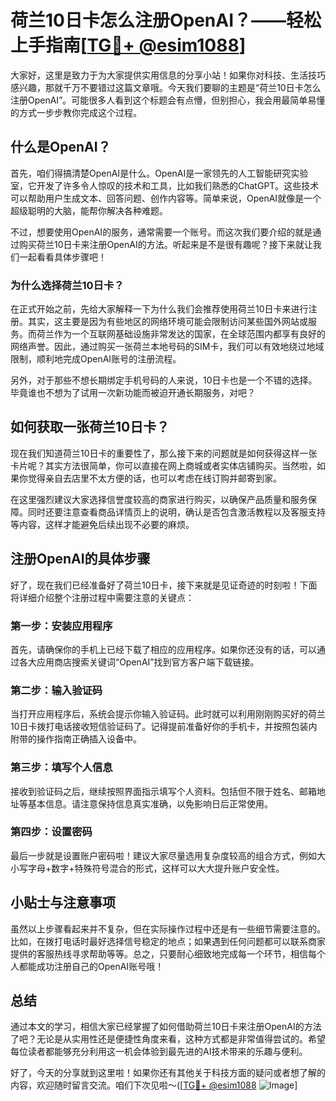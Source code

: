 # 荷兰10日卡怎么注册OpenAI？——轻松上手指南[[TG💪+ @esim1088](https://t.me/s/esim1088)]

大家好，这里是致力于为大家提供实用信息的分享小站！如果你对科技、生活技巧感兴趣，那就千万不要错过这篇文章哦。今天我们要聊的主题是“荷兰10日卡怎么注册OpenAI”。可能很多人看到这个标题会有点懵，但别担心，我会用最简单易懂的方式一步步教你完成这个过程。

## 什么是OpenAI？

首先，咱们得搞清楚OpenAI是什么。OpenAI是一家领先的人工智能研究实验室，它开发了许多令人惊叹的技术和工具，比如我们熟悉的ChatGPT。这些技术可以帮助用户生成文本、回答问题、创作内容等。简单来说，OpenAI就像是一个超级聪明的大脑，能帮你解决各种难题。

不过，想要使用OpenAI的服务，通常需要一个账号。而这次我们要介绍的就是通过购买荷兰10日卡来注册OpenAI的方法。听起来是不是很有趣呢？接下来就让我们一起看看具体步骤吧！

### 为什么选择荷兰10日卡？

在正式开始之前，先给大家解释一下为什么我们会推荐使用荷兰10日卡来进行注册。其实，这主要是因为有些地区的网络环境可能会限制访问某些国外网站或服务。而荷兰作为一个互联网基础设施非常发达的国家，在全球范围内都享有良好的网络声誉。因此，通过购买一张荷兰本地号码的SIM卡，我们可以有效地绕过地域限制，顺利地完成OpenAI账号的注册流程。

另外，对于那些不想长期绑定手机号码的人来说，10日卡也是一个不错的选择。毕竟谁也不想为了试用一次新功能而被迫开通长期服务，对吧？

## 如何获取一张荷兰10日卡？

现在我们知道荷兰10日卡的重要性了，那么接下来的问题就是如何获得这样一张卡片呢？其实方法很简单，你可以直接在网上商城或者实体店铺购买。当然啦，如果你觉得亲自去店里不太方便的话，也可以考虑在线订购并邮寄到家。

在这里强烈建议大家选择信誉度较高的商家进行购买，以确保产品质量和服务保障。同时还要注意查看商品详情页上的说明，确认是否包含激活教程以及客服支持等内容，这样才能避免后续出现不必要的麻烦。

## 注册OpenAI的具体步骤

好了，现在我们已经准备好了荷兰10日卡，接下来就是见证奇迹的时刻啦！下面将详细介绍整个注册过程中需要注意的关键点：

### 第一步：安装应用程序

首先，请确保你的手机上已经下载了相应的应用程序。如果你还没有的话，可以通过各大应用商店搜索关键词“OpenAI”找到官方客户端下载链接。

### 第二步：输入验证码

当打开应用程序后，系统会提示你输入验证码。此时就可以利用刚刚购买好的荷兰10日卡拨打电话接收短信验证码了。记得提前准备好你的手机卡，并按照包装内附带的操作指南正确插入设备中。

### 第三步：填写个人信息

接收到验证码之后，继续按照界面指示填写个人资料。包括但不限于姓名、邮箱地址等基本信息。请注意保持信息真实准确，以免影响日后正常使用。

### 第四步：设置密码

最后一步就是设置账户密码啦！建议大家尽量选用复杂度较高的组合方式，例如大小写字母+数字+特殊符号混合的形式，这样可以大大提升账户安全性。

## 小贴士与注意事项

虽然以上步骤看起来并不复杂，但在实际操作过程中还是有一些细节需要注意的。比如，在拨打电话时最好选择信号稳定的地点；如果遇到任何问题都可以联系商家提供的客服热线寻求帮助等等。总之，只要耐心细致地完成每一个环节，相信每个人都能成功注册自己的OpenAI账号哦！

## 总结

通过本文的学习，相信大家已经掌握了如何借助荷兰10日卡来注册OpenAI的方法了吧？无论是从实用性还是便捷性角度来看，这种方式都是非常值得尝试的。希望每位读者都能够充分利用这一机会体验到最先进的AI技术带来的乐趣与便利。

好了，今天的分享就到这里啦！如果你还有其他关于科技方面的疑问或者想了解的内容，欢迎随时留言交流。咱们下次见啦～([[TG💪+ @esim1088](https://t.me/s/esim1088) ![Image](https://i.postimg.cc/4NQfJmqS/Snipaste-2025-05-13-00-14-12.png)]